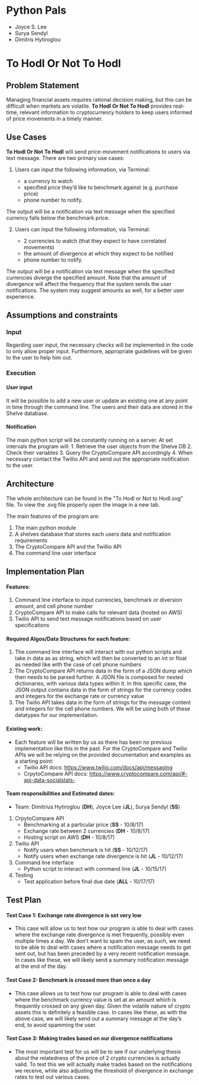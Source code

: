 ﻿# Python Pals
* Joyce S. Lee
* Surya Sendyl
* Dimitris Hytiroglou


# To Hodl Or Not To Hodl
## Problem Statement
Managing financial assets requires rational decision making, but this can be difficult when markets are volatile. **To Hodl Or Not To Hodl** provides real-time, relevant information to cryptocurrency holders to keep users informed of price movements in a timely manner.

## Use Cases
**To Hodl Or Not To Hodl** will send price-movement notifications to users via text message. There are two primary use cases:
1. Users can input the following information, via Terminal:

    * a currency to watch 
    * specified price they’d like to benchmark against (e.g. purchase price)
    * phone number to notify. 

The output will be a notification via text message when the specified currency falls below the benchmark price. 

2. Users can input the following information, via Terminal:

    * 2 currencies to watch (that they expect to have correlated movements) 
    * the amount of divergence at which they expect to be notified 
    * phone number to notify. 

The output will be a notification via text message when the specified currencies diverge the specified amount. Note that the amount of divergence will affect the frequency that the system sends the user notifications. The system may suggest amounts as well, for a better user experience.

## Assumptions and constraints

### Input 
Regarding user input, the necessary checks will be implemented in the code to only allow proper input. Furthermore, appropriate guidelines will be given to the user to help him out.


### Execution

#### User input
It will be possible to add a new user or update an existing one at any point in time through the command line. The users and their data are stored in the Shelve database.

#### Notification
The main python script will be constantly running on a server.
At set intervals the program will:
	1. Retrieve the user objects from the Shelve DB 
	2. Check their variables
	3. Query the CryptoCompare API accordingly
	4. When necessary contact the Twillio API and send out the appropriate notification to the user.

## Architecture
The whole architecture can be found in the "To Hodl or Not to Hodl.svg" file.
To view the .svg file properly open the image in a new tab.

The main features of the program are:
1. The main python module
2. A shelves database that stores each users data and notification requirements
3. The CryptoCompare API and the Twillio API
4. The command line user interface

## Implementation Plan
#### Features:
1. Command line interface to input currencies, benchmark or diversion amount, and cell phone number
2. CryptoCompare API to make calls for relevant data (hosted on AWS)
3. Twilio API to send text message notifications based on user specifications

#### Required Algos/Data Structures for each feature:
1. The command line interface will interact with our python scripts and take in data as as string, which will then be converted to an int or float as needed like with the case of cell phone numbers
2. The CryptoCompare API returns data in the form of a JSON dump which then needs to be parsed further. A JSON file is composed for nested dictionaries, with various data types within it. In this specific case, the JSON output contains data in the form of strings for the currency codes and integers for the exchange rate or currency value
3. The Twilio API takes data in the form of strings for the message content and integers for the cell phone numbers. We will be using both of these datatypes for our implementation. 

#### Existing work:
* Each feature will be written by us as there has been no previous implementation like this in the past. For the CryptoCompare and Twilio APIs we will be relying on the provided documentation and examples as a starting point:
	* Twilio API docs: https://www.twilio.com/docs/api/messaging
	* CrpytoCompare API docs: https://www.cryptocompare.com/api/#-api-data-socialstats-

#### Team responsibilities and Estimated dates:
* Team: Dimitrius Hytiroglou (**DH**), Joyce Lee (**JL**), Surya Sendyl (**SS**)
1. CrpytoCompare API
	* Benchmarking at a particular price (**SS** - 10/8/17)
	* Exchange rate between 2 currencies (**DH** - 10/8/17)
	* Hosting script on AWS (**DH** - 10/8/17)
2. Twilio API
	* Notify users when benchmark is hit (**SS** - 10/12/17)
	* Notify users when exchange rate divergence is hit (**JL** - 10/12/17)
3. Command line interface
	* Python script to interact with command line (**JL** - 10/15/17)
4. Testing
	* Test application before final due date (**ALL** - 10/17/17)

## Test Plan
#### Test Case 1: Exchange rate divergence is set very low
* This case will allow us to test how our program is able to deal with cases where the exchange rate divergence is met frequently, possibly even multiple times a day. We don’t want to spam the user, as such, we need to be able to deal with cases where a notification message needs to get sent out, but has been preceded by a very recent notification message. In cases like these, we will likely send a summary notification message at the end of the day.

#### Test Case 2: Benchmark is crossed more than once a day
* This case allows us to test how our program is able to deal with cases where the benchmark currency value is set at an amount which is frequently crossed on any given day. Given the volatile nature of crypto assets this is definitely a feasible case. In cases like these, as with the above case, we will likely send out a summary message at the day’s end, to avoid spamming the user. 

#### Test Case 3: Making trades based on our divergence notifications
* The most important test for us will be to see if our underlying thesis about the relatedness of the price of 2 crypto currencies is actually valid. To test this we will actually make trades based on the notifications we receive, while also adjusting the threshold of divergence in exchange rates to test out various cases. 

